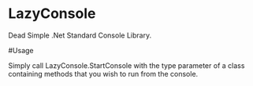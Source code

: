 # LazyConsole
Dead Simple .Net Standard Console Library.

#Usage

Simply call LazyConsole.StartConsole with the type parameter of a class containing methods that you wish to run from the console.

